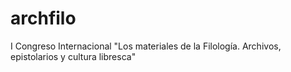 # archfilo
I Congreso Internacional "Los materiales de la Filología. Archivos, epistolarios y cultura libresca"
